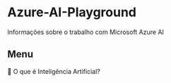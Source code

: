 # Azure-AI-Playground
Informações sobre o trabalho com Microsoft Azure AI

## Menu
🧠 O que é Inteligência Artificial?
